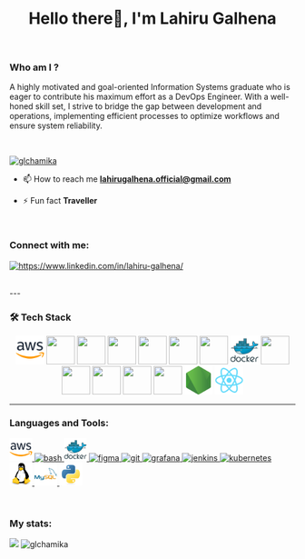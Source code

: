 <h1 align="center">Hello there👋, I'm Lahiru Galhena</h1>
<br>

<h3>Who am I ?</h3>
<p align="left">A highly motivated and goal-oriented Information Systems graduate who is eager to contribute his maximum effort as a DevOps Engineer. With a well-honed skill set, I strive to bridge the gap between development and operations, implementing efficient processes to optimize workflows and ensure system reliability.</p>

<br>
<p align="left"> <a href="https://github.com/ryo-ma/github-profile-trophy"><img src="https://github-profile-trophy.vercel.app/?username=glchamika" alt="glchamika" /></a> </p>

- 📫 How to reach me **lahirugalhena.official@gmail.com**

- ⚡ Fun fact **Traveller**

<br>
<h3 align="left">Connect with me:</h3>
<p align="left">
<a href="https://www.linkedin.com/in/lahiru-galhena/" target="blank"><img align="center" src="https://raw.githubusercontent.com/rahuldkjain/github-profile-readme-generator/master/src/images/icons/Social/linked-in-alt.svg" alt="https://www.linkedin.com/in/lahiru-galhena/" height="30" width="40" /></a>
</p>

<br>
---

### 🛠️ Tech Stack
<p align="center">
<!-- Cloud -->
<img src="https://raw.githubusercontent.com/devicons/devicon/master/icons/amazonwebservices/amazonwebservices-original-wordmark.svg" width="50" height="50"/>
<img src="https://upload.wikimedia.org/wikipedia/commons/f/fa/Microsoft_Azure.svg" width="50" height="50"/>
<!-- DevOps & CI/CD -->
<img src="https://www.vectorlogo.zone/logos/jenkins/jenkins-icon.svg" width="50" height="50"/>
<img src="https://www.vectorlogo.zone/logos/github/github-icon.svg" width="50" height="50"/>
<img src="https://www.vectorlogo.zone/logos/bitbucket/bitbucket-icon.svg" width="50" height="50"/>
<img src="https://www.vectorlogo.zone/logos/sonarsource/sonarsource-icon.svg" width="50" height="50"/>
<img src="https://www.vectorlogo.zone/logos/sonatype/sonatype-icon.svg" width="50" height="50"/>
<!-- Containers & IaC -->
<img src="https://raw.githubusercontent.com/devicons/devicon/master/icons/docker/docker-original-wordmark.svg" width="50" height="50"/>
<img src="https://www.vectorlogo.zone/logos/kubernetes/kubernetes-icon.svg" width="50" height="50"/>
<img src="https://www.vectorlogo.zone/logos/terraformio/terraformio-icon.svg" width="50" height="50"/>
<!-- Scripting & Monitoring -->
<img src="https://www.vectorlogo.zone/logos/gnu_bash/gnu_bash-icon.svg" width="50" height="50"/>
<img src="https://www.vectorlogo.zone/logos/linux/linux-icon.svg" width="50" height="50"/>
<img src="https://www.vectorlogo.zone/logos/grafana/grafana-icon.svg" width="50" height="50"/>
<!-- Programming & Frameworks -->
<img src="https://raw.githubusercontent.com/devicons/devicon/master/icons/nodejs/nodejs-original.svg" width="50" height="50"/>
<img src="https://raw.githubusercontent.com/devicons/devicon/master/icons/react/react-original.svg" width="50" height="50"/>
</p>

---
<h3 align="left">Languages and Tools:</h3>
<p align="left"> <a href="https://aws.amazon.com" target="_blank" rel="noreferrer"> <img src="https://raw.githubusercontent.com/devicons/devicon/master/icons/amazonwebservices/amazonwebservices-original-wordmark.svg" alt="aws" width="40" height="40"/> </a> <a href="https://www.gnu.org/software/bash/" target="_blank" rel="noreferrer"> <img src="https://www.vectorlogo.zone/logos/gnu_bash/gnu_bash-icon.svg" alt="bash" width="40" height="40"/> </a> <a href="https://www.docker.com/" target="_blank" rel="noreferrer"> <img src="https://raw.githubusercontent.com/devicons/devicon/master/icons/docker/docker-original-wordmark.svg" alt="docker" width="40" height="40"/> </a> <a href="https://www.figma.com/" target="_blank" rel="noreferrer"> <img src="https://www.vectorlogo.zone/logos/figma/figma-icon.svg" alt="figma" width="40" height="40"/> </a> <a href="https://git-scm.com/" target="_blank" rel="noreferrer"> <img src="https://www.vectorlogo.zone/logos/git-scm/git-scm-icon.svg" alt="git" width="40" height="40"/> </a> <a href="https://grafana.com" target="_blank" rel="noreferrer"> <img src="https://www.vectorlogo.zone/logos/grafana/grafana-icon.svg" alt="grafana" width="40" height="40"/> </a> <a href="https://www.jenkins.io" target="_blank" rel="noreferrer"> <img src="https://www.vectorlogo.zone/logos/jenkins/jenkins-icon.svg" alt="jenkins" width="40" height="40"/> </a> <a href="https://kubernetes.io" target="_blank" rel="noreferrer"> <img src="https://www.vectorlogo.zone/logos/kubernetes/kubernetes-icon.svg" alt="kubernetes" width="40" height="40"/> </a> <a href="https://www.linux.org/" target="_blank" rel="noreferrer"> <img src="https://raw.githubusercontent.com/devicons/devicon/master/icons/linux/linux-original.svg" alt="linux" width="40" height="40"/> </a> <a href="https://www.mysql.com/" target="_blank" rel="noreferrer"> <img src="https://raw.githubusercontent.com/devicons/devicon/master/icons/mysql/mysql-original-wordmark.svg" alt="mysql" width="40" height="40"/> </a> <a href="https://www.python.org" target="_blank" rel="noreferrer"> <img src="https://raw.githubusercontent.com/devicons/devicon/master/icons/python/python-original.svg" alt="python" width="40" height="40"/> </a> </p>

<br>
<h3 align="left">My stats:</h3>
<p align="left">
<p><img align="left" src="https://github-readme-stats.vercel.app/api/top-langs/?username=GLChamika&theme=dark&hide_border=false&include_all_commits=false&count_private=false&layout=compact" /></p>

<p>&nbsp;<img align="center" src="https://github-readme-stats.vercel.app/api?username=GLChamika&theme=dark&hide_border=false&include_all_commits=false&count_private=false" alt="glchamika" /></p>
